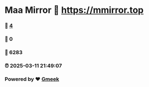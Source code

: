 # Maa Mirror :link: https://mmirror.top 
### :page_facing_up: [4](https://mmirror.top/tag.html) 
### :speech_balloon: 0 
### :hibiscus: 6283 
### :alarm_clock: 2025-03-11 21:49:07 
### Powered by :heart: [Gmeek](https://github.com/Meekdai/Gmeek)

